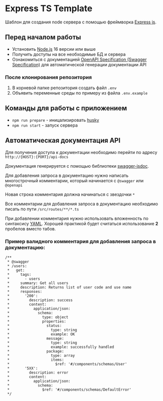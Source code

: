 # Express TS Template

Шаблон для создания node сервера с помощью фреймворка [Express js](https://expressjs.com/).

## Перед началом работы

- Установить [Node.js](https://nodejs.org/en/) 16 версии или выше
- Получить доступы на все необходимые БД и сервера
- Ознакомиться с документацией [OpenAPI Specification (Swagger Specification)](https://swagger.io/docs/specification/about/) для автоматической генерации документации API

### После клонирования репозитория

1. В корневой папке репозитория создать файл `.env`
2. Объявить переменные среды по примеру из файла `.env.example`

## Команды для работы с приложением

- `npm run prepare` - иницализировать [husky](https://github.com/typicode/husky)
- `npm run start` - запуск сервера

## Автоматическая документация API

Для получения доступа к документации необходимо перейти по адресу `http://{HOST}:{PORT}/api-docs`

Документация генерируется с помощью библиотеки [swagger-jsdoc](https://github.com/Surnet/swagger-jsdoc).

Для добавления запроса в документацию нужно написать многострочный комментарии, который начинается с `@swagger` или `@openapi`

Новая строка комментария должна начинаться с звездочки `*`

Все комментарии для добавления запроса в документацию необходимо писать по пути `/src/routes/**/*.ts`

При добавлении комментария нужно использовать вложенность по синтаксису [YAML](https://www.tutorialspoint.com/yaml/yaml_indentation_and_separation.htm). Хорошей практикой будет считаться использование **2** пробелов вместо табов.

### Пример валидного комментария для добавления запроса в документацию:

```
/**
 * @swagger
 * /users:
 *   get:
 *     tags:
 *       - users
 *     summary: Get all users
 *     description: Returns list of user code and use name
 *     responses:
 *       '200':
 *         description: success
 *         content:
 *           application/json:
 *             schema:
 *               type: object
 *               properties:
 *                 status:
 *                   type: string
 *                   example: OK
 *                 message:
 *                   type: string
 *                   example: successfully handled
 *                 package:
 *                   type: array
 *                   items:
 *                     $ref: '#/components/schemas/User'
 *       '5XX':
 *         description: error
 *         content:
 *           application/json:
 *             schema:
 *               $ref: '#/components/schemas/DefaultError'
 */
```
